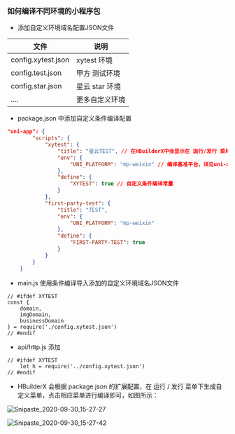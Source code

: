 ### 如何编译不同环境的小程序包

- 添加自定义环境域名配置JSON文件

| 文件               | 说明           |
| ------------------ | -------------- |
| config.xytest.json | xytest 环境    |
| config.test.json   | 甲方 测试环境  |
| config.star.json   | 星云 star 环境 |
| ....               | 更多自定义环境 |

- package.json 中添加自定义条件编译配置

```JSON
"uni-app": {
		"scripts": {
			"xytest": {
				"title": "星云TEST", // 在HBuilderX中会显示在 运行/发行 菜单中
				"env": {
					"UNI_PLATFORM": "mp-weixin" // 编译基准平台，详见uni-app官网
				},
				"define": {
					"XYTEST": true // 自定义条件编译常量
				}
			},
			"first-party-test": {
				"title": "TEST",
				"env": {
					"UNI_PLATFORM": "mp-weixin"
				},
				"define": {
					"FIRST-PARTY-TEST": true
				}
			}
		}
	}
```

- main.js 使用条件编译导入添加的自定义环境域名JSON文件

```JS
// #ifdef XYTEST
const {
	domain,
	imgDomain,
	businessDomain
} = require('./config.xytest.json')
// #endif
```

- api/http.js 添加

```JS
// #ifdef XYTEST
	let h = require('../config.xytest.json')
// #endif
```

- HBuilderX 会根据 package.json 的扩展配置，在 运行 / 发行 菜单下生成自定义菜单，点击相应菜单进行编译即可，如图所示：

![Snipaste_2020-09-30_15-27-27](C:\Users\EDZ\Desktop\Snipaste_2020-09-30_15-27-27.png)

![Snipaste_2020-09-30_15-27-42](C:\Users\EDZ\Desktop\Snipaste_2020-09-30_15-27-42.png)